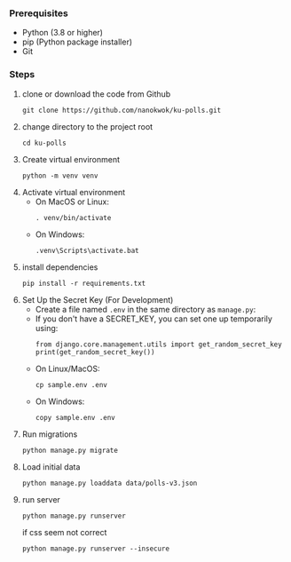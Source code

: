 ### Prerequisites

- Python (3.8 or higher)
- pip (Python package installer)
- Git

### Steps

1. clone or download the code from Github  
    ```
    git clone https://github.com/nanokwok/ku-polls.git
    ```  
2. change directory to the project root  
    ```
    cd ku-polls
    ```
3. Create virtual environment
    ```
    python -m venv venv
    ```
4. Activate virtual environment
   - On MacOS or Linux:
     ```
     . venv/bin/activate
     ```
   - On Windows:
     ```
     .venv\Scripts\activate.bat
     ```
5. install dependencies  
    ```
    pip install -r requirements.txt
    ```
6. Set Up the Secret Key (For Development)
   - Create a file named `.env` in the same directory as `manage.py`:
   - If you don't have a SECRET_KEY, you can set one up temporarily using:
     ```
     from django.core.management.utils import get_random_secret_key
     print(get_random_secret_key())
     ```
   - On Linux/MacOS:
     ```
     cp sample.env .env
     ```
   - On Windows:
     ```
     copy sample.env .env
     ```
7. Run migrations  
    ```
    python manage.py migrate
    ```
8. Load initial data
    ```
    python manage.py loaddata data/polls-v3.json
    ```
9. run server
    ```
    python manage.py runserver
    ```
    if css seem not correct
    ```
    python manage.py runserver --insecure
    ```